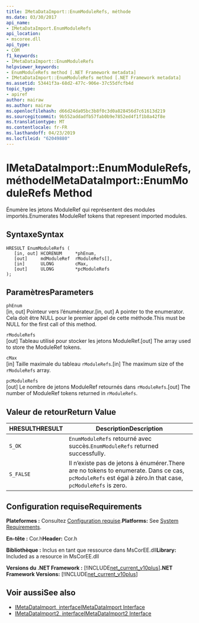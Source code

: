 ```yaml
---
title: IMetaDataImport::EnumModuleRefs, méthode
ms.date: 03/30/2017
api_name:
- IMetaDataImport.EnumModuleRefs
api_location:
- mscoree.dll
api_type:
- COM
f1_keywords:
- IMetaDataImport::EnumModuleRefs
helpviewer_keywords:
- EnumModuleRefs method [.NET Framework metadata]
- IMetaDataImport::EnumModuleRefs method [.NET Framework metadata]
ms.assetid: 53441f3a-68d2-477c-906e-37c55dfcfb4d
topic_type:
- apiref
author: mairaw
ms.author: mairaw
ms.openlocfilehash: d66d24da05bc3b8f0c3d0a828456d7c61613d219
ms.sourcegitcommit: 9b552addadfb57fab0b9e7852ed4f1f1b8a42f8e
ms.translationtype: MT
ms.contentlocale: fr-FR
ms.lasthandoff: 04/23/2019
ms.locfileid: "62049880"
---
```

# <a name="imetadataimportenummodulerefs-method"></a><span data-ttu-id="7f9f9-102">IMetaDataImport::EnumModuleRefs, méthode</span><span class="sxs-lookup"><span data-stu-id="7f9f9-102">IMetaDataImport::EnumModuleRefs Method</span></span>
<span data-ttu-id="7f9f9-103">Énumère les jetons ModuleRef qui représentent des modules importés.</span><span class="sxs-lookup"><span data-stu-id="7f9f9-103">Enumerates ModuleRef tokens that represent imported modules.</span></span>  
  
## <a name="syntax"></a><span data-ttu-id="7f9f9-104">Syntaxe</span><span class="sxs-lookup"><span data-stu-id="7f9f9-104">Syntax</span></span>  
  
```  
HRESULT EnumModuleRefs (  
   [in, out] HCORENUM     *phEnum,  
   [out]     mdModuleRef  rModuleRefs[],  
   [in]      ULONG        cMax,  
   [out]     ULONG        *pcModuleRefs  
);  
```  
  
## <a name="parameters"></a><span data-ttu-id="7f9f9-105">Paramètres</span><span class="sxs-lookup"><span data-stu-id="7f9f9-105">Parameters</span></span>  
 `phEnum`  
 <span data-ttu-id="7f9f9-106">[in, out] Pointeur vers l’énumérateur.</span><span class="sxs-lookup"><span data-stu-id="7f9f9-106">[in, out] A pointer to the enumerator.</span></span> <span data-ttu-id="7f9f9-107">Cela doit être NULL pour le premier appel de cette méthode.</span><span class="sxs-lookup"><span data-stu-id="7f9f9-107">This must be NULL for the first call of this method.</span></span>  
  
 `rModuleRefs`  
 <span data-ttu-id="7f9f9-108">[out] Tableau utilisé pour stocker les jetons ModuleRef.</span><span class="sxs-lookup"><span data-stu-id="7f9f9-108">[out] The array used to store the ModuleRef tokens.</span></span>  
  
 `cMax`  
 <span data-ttu-id="7f9f9-109">[in] Taille maximale du tableau `rModuleRefs`.</span><span class="sxs-lookup"><span data-stu-id="7f9f9-109">[in] The maximum size of the `rModuleRefs` array.</span></span>  
  
 `pcModuleRefs`  
 <span data-ttu-id="7f9f9-110">[out] Le nombre de jetons ModuleRef retournés dans `rModuleRefs`.</span><span class="sxs-lookup"><span data-stu-id="7f9f9-110">[out] The number of ModuleRef tokens returned in `rModuleRefs`.</span></span>  
  
## <a name="return-value"></a><span data-ttu-id="7f9f9-111">Valeur de retour</span><span class="sxs-lookup"><span data-stu-id="7f9f9-111">Return Value</span></span>  
  
|<span data-ttu-id="7f9f9-112">HRESULT</span><span class="sxs-lookup"><span data-stu-id="7f9f9-112">HRESULT</span></span>|<span data-ttu-id="7f9f9-113">Description</span><span class="sxs-lookup"><span data-stu-id="7f9f9-113">Description</span></span>|  
|-------------|-----------------|  
|`S_OK`|<span data-ttu-id="7f9f9-114">`EnumModuleRefs` retourné avec succès.</span><span class="sxs-lookup"><span data-stu-id="7f9f9-114">`EnumModuleRefs` returned successfully.</span></span>|  
|`S_FALSE`|<span data-ttu-id="7f9f9-115">Il n’existe pas de jetons à énumérer.</span><span class="sxs-lookup"><span data-stu-id="7f9f9-115">There are no tokens to enumerate.</span></span> <span data-ttu-id="7f9f9-116">Dans ce cas, `pcModuleRefs` est égal à zéro.</span><span class="sxs-lookup"><span data-stu-id="7f9f9-116">In that case, `pcModuleRefs` is zero.</span></span>|  
  
## <a name="requirements"></a><span data-ttu-id="7f9f9-117">Configuration requise</span><span class="sxs-lookup"><span data-stu-id="7f9f9-117">Requirements</span></span>  
 <span data-ttu-id="7f9f9-118">**Plateformes :** Consultez [Configuration requise](../../../../docs/framework/get-started/system-requirements.md).</span><span class="sxs-lookup"><span data-stu-id="7f9f9-118">**Platforms:** See [System Requirements](../../../../docs/framework/get-started/system-requirements.md).</span></span>  
  
 <span data-ttu-id="7f9f9-119">**En-tête :** Cor.h</span><span class="sxs-lookup"><span data-stu-id="7f9f9-119">**Header:** Cor.h</span></span>  
  
 <span data-ttu-id="7f9f9-120">**Bibliothèque :** Inclus en tant que ressource dans MsCorEE.dll</span><span class="sxs-lookup"><span data-stu-id="7f9f9-120">**Library:** Included as a resource in MsCorEE.dll</span></span>  
  
 <span data-ttu-id="7f9f9-121">**Versions du .NET Framework :** [!INCLUDE[net_current_v10plus](../../../../includes/net-current-v10plus-md.md)]</span><span class="sxs-lookup"><span data-stu-id="7f9f9-121">**.NET Framework Versions:** [!INCLUDE[net_current_v10plus](../../../../includes/net-current-v10plus-md.md)]</span></span>  
  
## <a name="see-also"></a><span data-ttu-id="7f9f9-122">Voir aussi</span><span class="sxs-lookup"><span data-stu-id="7f9f9-122">See also</span></span>

- [<span data-ttu-id="7f9f9-123">IMetaDataImport, interface</span><span class="sxs-lookup"><span data-stu-id="7f9f9-123">IMetaDataImport Interface</span></span>](../../../../docs/framework/unmanaged-api/metadata/imetadataimport-interface.md)
- [<span data-ttu-id="7f9f9-124">IMetaDataImport2, interface</span><span class="sxs-lookup"><span data-stu-id="7f9f9-124">IMetaDataImport2 Interface</span></span>](../../../../docs/framework/unmanaged-api/metadata/imetadataimport2-interface.md)
